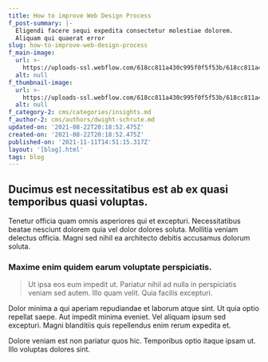 ```yaml
---
title: How to improve Web Design Process
f_post-summary: |-
  Eligendi facere sequi expedita consectetur molestiae dolorem.
  Aliquam qui quaerat error 
slug: how-to-improve-web-design-process
f_main-image:
  url: >-
    https://uploads-ssl.webflow.com/618cc811a430c995f0f5f53b/618cc811a430c97d68f5f5ba_1629663529924-image11.jpg
  alt: null
f_thumbnail-image:
  url: >-
    https://uploads-ssl.webflow.com/618cc811a430c995f0f5f53b/618cc811a430c9781ff5f5b8_1629663529923-image17.jpg
  alt: null
f_category-2: cms/categories/insights.md
f_author-2: cms/authors/dwight-schrute.md
updated-on: '2021-08-22T20:18:52.475Z'
created-on: '2021-08-22T20:18:52.475Z'
published-on: '2021-11-11T14:51:15.317Z'
layout: '[blog].html'
tags: blog
---
```


Ducimus est necessitatibus est ab ex quasi temporibus quasi voluptas.
---------------------------------------------------------------------

Tenetur officia quam omnis asperiores qui et excepturi. Necessitatibus beatae nesciunt dolorem quia vel dolor dolores soluta. Mollitia veniam delectus officia. Magni sed nihil ea architecto debitis accusamus dolorum soluta.

### Maxime enim quidem earum voluptate perspiciatis.

> Ut ipsa eos eum impedit ut. Pariatur nihil ad nulla in perspiciatis veniam sed autem. Illo quam velit. Quia facilis excepturi.

Dolor minima a qui aperiam repudiandae et laborum atque sint. Ut quia optio repellat saepe. Aut impedit minima eveniet. Vel aliquam ipsum sed excepturi. Magni blanditiis quis repellendus enim rerum expedita et.

Dolore veniam est non pariatur quos hic. Temporibus optio itaque ipsam ut. Illo voluptas dolores sint.
